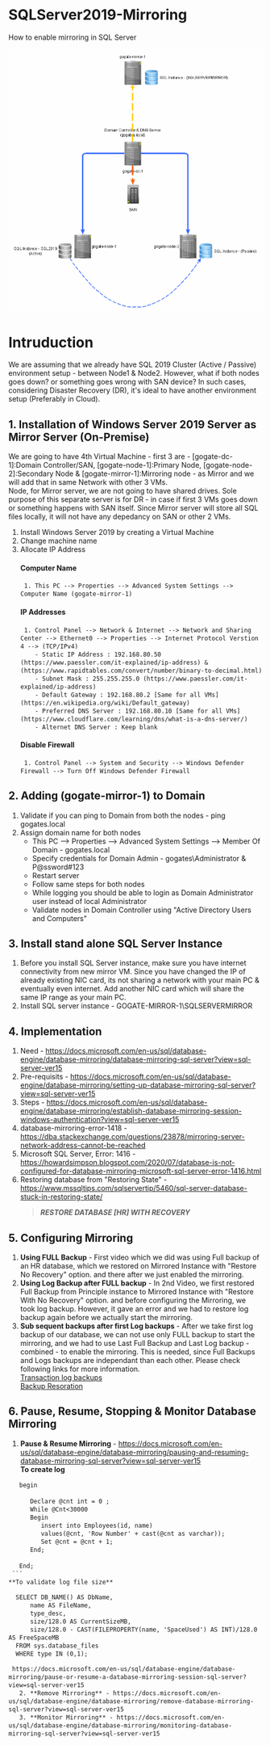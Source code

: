 # SQLServer2019-Mirroring
How to enable mirroring in SQL Server

<img src="SQLMirroring.gif" alt="SQL Mirroring">

# Intruduction
We are assuming that we already have SQL 2019 Cluster (Active / Passive) environment setup - between Node1 & Node2. However, what if both nodes goes down? or something goes wrong with SAN device?
In such cases, considering Disaster Recovery (DR), it's ideal to have another environment setup (Preferably in Cloud).

## 1. Installation of Windows Server 2019 Server as Mirror Server (On-Premise)
We are going to have 4th Virtual Machine - first 3 are - [gogate-dc-1]:Domain Controller/SAN, [gogate-node-1]:Primary Node, [gogate-node-2]:Secondary Node & [gogate-mirror-1]:Mirroring node - as Mirror and we will add that in same Network with other 3 VMs. 
<br> Node, for Mirror server, we are not going to have shared drives. Sole purpose of this separate server is for DR - in case if first 3 VMs goes down or something happens with SAN itself. Since Mirror server will store all SQL files locally, it will not have any depedancy on SAN or other 2 VMs.
1. Install Windows Server 2019 by creating a Virtual Machine
2. Change machine name 
3. Allocate IP Address 
   #### Computer Name 
        1. This PC --> Properties --> Advanced System Settings --> Computer Name (gogate-mirror-1)
   #### IP Addresses
        1. Control Panel --> Network & Internet --> Network and Sharing Center --> Ethernet0 --> Properties --> Internet Protocol Verstion 4 --> (TCP/IPv4)
           - Static IP Address : 192.168.80.50 (https://www.paessler.com/it-explained/ip-address) & (https://www.rapidtables.com/convert/number/binary-to-decimal.html)
           - Subnet Mask : 255.255.255.0 (https://www.paessler.com/it-explained/ip-address)
           - Default Gateway : 192.168.80.2 [Same for all VMs] (https://en.wikipedia.org/wiki/Default_gateway)
           - Preferred DNS Server : 192.168.80.10 [Same for all VMs] (https://www.cloudflare.com/learning/dns/what-is-a-dns-server/)
           - Alternet DNS Server : Keep blank
   #### Disable Firewall
        1. Control Panel --> System and Security --> Windows Defender Firewall --> Turn Off Windows Defender Firewall
        
## 2. Adding (gogate-mirror-1) to Domain
1. Validate if you can ping to Domain from both the nodes - ping gogates.local
2. Assign domain name for both nodes 
   - This PC --> Properties --> Advanced System Settings --> Member Of Domain - gogates.local
   - Specify credentials for Domain Admin - gogates\Administrator & P@ssword#123
   - Restart server
   - Follow same steps for both nodes
   - While logging you should be able to login as Domain Administrator user instead of local Administrator
   - Validate nodes in Domain Controller using "Active Directory Users and Computers" 

## 3. Install stand alone SQL Server Instance
   1. Before you install SQL Server instance, make sure you have internet connectivity from new mirror VM. Since you have changed the IP of already existing NIC card, its not sharing a network with your main PC & eventually even internet. Add another NIC card which will share the same IP range as your main PC.
   2. Install SQL server instance - GOGATE-MIRROR-1\SQLSERVERMIRROR
## 4. Implementation
   1. Need - https://docs.microsoft.com/en-us/sql/database-engine/database-mirroring/database-mirroring-sql-server?view=sql-server-ver15
   2. Pre-requisits - https://docs.microsoft.com/en-us/sql/database-engine/database-mirroring/setting-up-database-mirroring-sql-server?view=sql-server-ver15
   3. Steps - https://docs.microsoft.com/en-us/sql/database-engine/database-mirroring/establish-database-mirroring-session-windows-authentication?view=sql-server-ver15
   4. database-mirroring-error-1418 - https://dba.stackexchange.com/questions/23878/mirroring-server-network-address-cannot-be-reached
   5. Microsoft SQL Server, Error: 1416 - https://howardsimpson.blogspot.com/2020/07/database-is-not-configured-for-database-mirroring-microsoft-sql-server-error-1416.html
   6. Restoring database from "Restoring State" - https://www.mssqltips.com/sqlservertip/5460/sql-server-database-stuck-in-restoring-state/
      > **_RESTORE DATABASE [HR] WITH RECOVERY_**
   
## 5. Configuring Mirroring
   1. **Using FULL Backup** - First video which we did was using Full backup of an HR database, which we restored on Mirrored Instance with "Restore No Recovery" option. and there after we just enabled the mirroring.
   2. **Using Log Backup after FULL backup** - In 2nd Video, we first restored Full Backup from Principle instance to Mirrored Instance with "Restore With No Recovery" option. and before configuring the Mirroring, we took log backup. However, it gave an error and we had to restore log backup again before we actually start the mirroring.
   3. **Sub sequent backups after first Log backups** - After we take first log backup of our database, we can not use only FULL backup to start the mirroring, and we had to use Last Full Backup and Last Log backup - combined - to enable the mirroring. 
This is needed, since Full Backups and Logs backups are independant than each other. Please check following links for more information.<br>
[Transaction log backups](https://docs.microsoft.com/en-us/sql/relational-databases/backup-restore/transaction-log-backups-sql-server?view=sql-server-ver15)<br>
[Backup Resoration](https://academy.sqlbak.com/transaction-log-backup/)

## 6. Pause, Resume, Stopping & Monitor Database Mirroring
   1. **Pause & Resume Mirroring** - https://docs.microsoft.com/en-us/sql/database-engine/database-mirroring/pausing-and-resuming-database-mirroring-sql-server?view=sql-server-ver15 <br>
   **To create log**
   ```
      begin

         Declare @cnt int = 0 ; 
         While @Cnt<30000 
         Begin
            insert into Employees(id, name)
            values(@cnt, 'Row Number' + cast(@cnt as varchar));
            Set @cnt = @cnt + 1;
         End;

      End;
    ```  
   **To validate log file size**
   ```
      SELECT DB_NAME() AS DbName, 
          name AS FileName, 
          type_desc,
          size/128.0 AS CurrentSizeMB,  
          size/128.0 - CAST(FILEPROPERTY(name, 'SpaceUsed') AS INT)/128.0 AS FreeSpaceMB
      FROM sys.database_files
      WHERE type IN (0,1);
```
 https://docs.microsoft.com/en-us/sql/database-engine/database-mirroring/pause-or-resume-a-database-mirroring-session-sql-server?view=sql-server-ver15
   2. **Remove Mirroring** - https://docs.microsoft.com/en-us/sql/database-engine/database-mirroring/remove-database-mirroring-sql-server?view=sql-server-ver15
   3. **Monitor Mirroring** - https://docs.microsoft.com/en-us/sql/database-engine/database-mirroring/monitoring-database-mirroring-sql-server?view=sql-server-ver15
